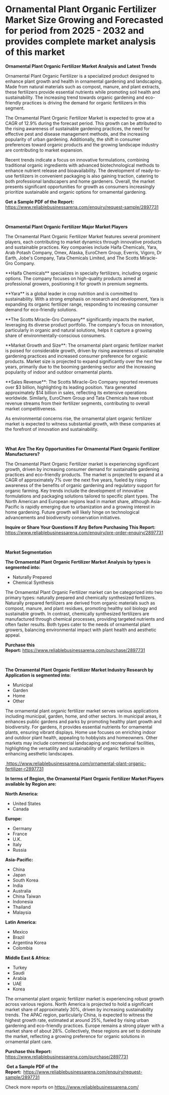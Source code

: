 <p><h1>Ornamental Plant Organic Fertilizer Market Size Growing and Forecasted for period from 2025 - 2032 and provides complete market analysis of this market</h1></p><p><strong>Ornamental Plant Organic Fertilizer Market Analysis and Latest Trends</strong></p>
<p><p>Ornamental Plant Organic Fertilizer is a specialized product designed to enhance plant growth and health in ornamental gardening and landscaping. Made from natural materials such as compost, manure, and plant extracts, these fertilizers provide essential nutrients while promoting soil health and sustainability. The increasing trend towards organic gardening and eco-friendly practices is driving the demand for organic fertilizers in this segment.</p><p>The Ornamental Plant Organic Fertilizer Market is expected to grow at a CAGR of 12.9% during the forecast period. This growth can be attributed to the rising awareness of sustainable gardening practices, the need for effective pest and disease management methods, and the increasing popularity of urban gardening. Additionally, the shift in consumer preferences toward organic products and the growing landscape industry are contributing to market expansion.</p><p>Recent trends indicate a focus on innovative formulations, combining traditional organic ingredients with advanced biotechnological methods to enhance nutrient release and bioavailability. The development of ready-to-use fertilizers in convenient packaging is also gaining traction, catering to both professional landscapers and home gardeners. Overall, the market presents significant opportunities for growth as consumers increasingly prioritize sustainable and organic options for ornamental gardening.</p></p>
<p><strong>Get a Sample PDF of the Report:&nbsp;</strong> <a href="https://www.reliablebusinessarena.com/enquiry/request-sample/2897731?utm_campaign=3009&utm_medium=2&utm_source=Github&utm_content=ia&utm_term=15032025&utm_id=ornamental-plant-organic-fertilizer">https://www.reliablebusinessarena.com/enquiry/request-sample/2897731</a></p>
<p>&nbsp;</p>
<p><strong>Ornamental Plant Organic Fertilizer Major Market Players</strong></p>
<p><p>The Ornamental Plant Organic Fertilizer Market features several prominent players, each contributing to market dynamics through innovative products and sustainable practices. Key companies include Haifa Chemicals, Yara, Arab Potash Company, Omex, Alaska, EuroChem Group, Everris, Vigoro, Dr Earth, Jobe's Company, Tata Chemicals Limited, and The Scotts Miracle-Gro Company.</p><p>**Haifa Chemicals** specializes in specialty fertilizers, including organic options. The company focuses on high-quality products aimed at professional growers, positioning it for growth in premium segments.</p><p>**Yara** is a global leader in crop nutrition and is committed to sustainability. With a strong emphasis on research and development, Yara is expanding its organic fertilizer range, responding to increasing consumer demand for eco-friendly solutions.</p><p>**The Scotts Miracle-Gro Company** significantly impacts the market, leveraging its diverse product portfolio. The company's focus on innovation, particularly in organic and natural solutions, helps it capture a growing share of environmentally-conscious consumers.</p><p>**Market Growth and Size**: The ornamental plant organic fertilizer market is poised for considerable growth, driven by rising awareness of sustainable gardening practices and increased consumer preference for organic products. Market size is projected to expand significantly over the next few years, primarily due to the booming gardening sector and the increasing popularity of indoor and outdoor ornamental plants.</p><p>**Sales Revenue**: The Scotts Miracle-Gro Company reported revenues over $3 billion, highlighting its leading position. Yara generated approximately $14 billion in sales, reflecting its extensive operations worldwide. Similarly, EuroChem Group and Tata Chemicals have robust revenue streams from their fertilizer segments, contributing to overall market competitiveness.</p><p>As environmental concerns rise, the ornamental plant organic fertilizer market is expected to witness substantial growth, with these companies at the forefront of innovation and sustainability.</p></p>
<p>&nbsp;</p>
<p><strong>What Are The Key Opportunities For Ornamental Plant Organic Fertilizer Manufacturers?</strong></p>
<p><p>The Ornamental Plant Organic Fertilizer market is experiencing significant growth, driven by increasing consumer demand for sustainable gardening practices and eco-friendly products. The market is projected to expand at a CAGR of approximately 7% over the next five years, fueled by rising awareness of the benefits of organic gardening and regulatory support for organic farming. Key trends include the development of innovative formulations and packaging solutions tailored to specific plant types. The North American and European regions lead in market share, although Asia-Pacific is rapidly emerging due to urbanization and a growing interest in home gardening. Future growth will likely hinge on technological advancements and biodiversity conservation initiatives.</p></p>
<p><strong>Inquire or Share Your Questions If Any Before Purchasing This Report:</strong> <a href="https://www.reliablebusinessarena.com/enquiry/pre-order-enquiry/2897731?utm_campaign=3009&utm_medium=2&utm_source=Github&utm_content=ia&utm_term=15032025&utm_id=ornamental-plant-organic-fertilizer">https://www.reliablebusinessarena.com/enquiry/pre-order-enquiry/2897731</a></p>
<p>&nbsp;</p>
<p><strong>Market Segmentation</strong></p>
<p><strong>The Ornamental Plant Organic Fertilizer Market Analysis by types is segmented into:</strong></p>
<p><ul><li>Naturally Prepared</li><li>Chemical Synthesis</li></ul></p>
<p><p>The Ornamental Plant Organic Fertilizer market can be categorized into two primary types: naturally prepared and chemically synthesized fertilizers. Naturally prepared fertilizers are derived from organic materials such as compost, manure, and plant residues, promoting healthy soil biology and sustainable growth. In contrast, chemically synthesized fertilizers are manufactured through chemical processes, providing targeted nutrients and often faster results. Both types cater to the needs of ornamental plant growers, balancing environmental impact with plant health and aesthetic appeal.</p></p>
<p><strong>Purchase this Report:&nbsp;</strong><a href="https://www.reliablebusinessarena.com/purchase/2897731?utm_campaign=3009&utm_medium=2&utm_source=Github&utm_content=ia&utm_term=15032025&utm_id=ornamental-plant-organic-fertilizer">https://www.reliablebusinessarena.com/purchase/2897731</a></p>
<p>&nbsp;</p>
<p><strong>The Ornamental Plant Organic Fertilizer Market Industry Research by Application is segmented into:</strong></p>
<p><ul><li>Municipal</li><li>Garden</li><li>Home</li><li>Other</li></ul></p>
<p><p>The ornamental plant organic fertilizer market serves various applications including municipal, garden, home, and other sectors. In municipal areas, it enhances public gardens and parks by promoting healthy plant growth and biodiversity. For gardens, it provides essential nutrients for ornamental plants, ensuring vibrant displays. Home use focuses on enriching indoor and outdoor plant health, appealing to hobbyists and homeowners. Other markets may include commercial landscaping and recreational facilities, highlighting the versatility and sustainability of organic fertilizers in enhancing aesthetic landscapes.</p></p>
<p><a href="https://www.reliablebusinessarena.com/ornamental-plant-organic-fertilizer-r2897731?utm_campaign=3009&utm_medium=2&utm_source=Github&utm_content=ia&utm_term=15032025&utm_id=ornamental-plant-organic-fertilizer">&nbsp;https://www.reliablebusinessarena.com/ornamental-plant-organic-fertilizer-r2897731</a></p>
<p><strong>In terms of Region, the Ornamental Plant Organic Fertilizer Market Players available by Region are:</strong></p>
<p>
    <p> <strong> North America: </strong>
        <ul>
            <li>United States</li>
            <li>Canada</li>
        </ul>
        </p> 
    <p> <strong> Europe: </strong>
        <ul>
            <li>Germany</li>
            <li>France</li>
            <li>U.K.</li>
            <li>Italy</li>
            <li>Russia</li>
        </ul>
        </p> 
    <p> <strong> Asia-Pacific: </strong>
        <ul>
            <li>China</li>
            <li>Japan</li>
            <li>South Korea</li>
            <li>India</li>
            <li>Australia</li>
            <li>China Taiwan</li>
            <li>Indonesia</li>
            <li>Thailand</li>
            <li>Malaysia</li>
        </ul>
        </p> 
    <p> <strong> Latin America: </strong>
        <ul>
            <li>Mexico</li>
            <li>Brazil</li>
            <li>Argentina Korea</li>
            <li>Colombia</li>
        </ul>
        </p> 
    <p> <strong> Middle East & Africa: </strong>
        <ul>
            <li>Turkey</li>
            <li>Saudi</li>
            <li>Arabia</li>
            <li>UAE</li>
            <li>Korea</li>
        </ul>
    </p>
    </p>
<p><p>The ornamental plant organic fertilizer market is experiencing robust growth across various regions. North America is projected to hold a significant market share of approximately 30%, driven by increasing sustainability trends. The APAC region, particularly China, is expected to witness the highest growth rate, estimated at around 25%, fueled by rising urban gardening and eco-friendly practices. Europe remains a strong player with a market share of about 28%. Collectively, these regions are set to dominate the market, reflecting a growing preference for organic solutions in ornamental plant care.</p></p>
<p><strong>Purchase this Report: </strong><a href="https://www.reliablebusinessarena.com/purchase/2897731?utm_campaign=3009&utm_medium=2&utm_source=Github&utm_content=ia&utm_term=15032025&utm_id=ornamental-plant-organic-fertilizer">https://www.reliablebusinessarena.com/purchase/2897731</a></p>
<p>&nbsp;<strong>Get a Sample PDF of the Report:&nbsp;&nbsp;</strong><a href="https://www.reliablebusinessarena.com/enquiry/request-sample/2897731?utm_campaign=3009&utm_medium=2&utm_source=Github&utm_content=ia&utm_term=15032025&utm_id=ornamental-plant-organic-fertilizer">https://www.reliablebusinessarena.com/enquiry/request-sample/2897731</a></p>
<p><strong></strong></p>
<p>Check more reports on <a href="https://www.reliablebusinessarena.com/?utm_campaign=3009&utm_medium=2&utm_source=Github&utm_content=ia&utm_term=15032025&utm_id=ornamental-plant-organic-fertilizer">https://www.reliablebusinessarena.com/</a></p>